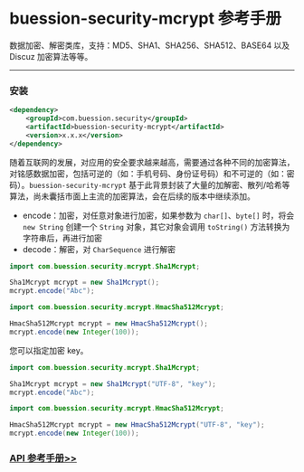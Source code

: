 # buession-security-mcrypt 参考手册


数据加密、解密类库，支持：MD5、SHA1、SHA256、SHA512、BASE64 以及 Discuz 加密算法等等。


---


### 安装

```xml
<dependency>
    <groupId>com.buession.security</groupId>
    <artifactId>buession-security-mcrypt</artifactId>
    <version>x.x.x</version>
</dependency>
```


随着互联网的发展，对应用的安全要求越来越高，需要通过各种不同的加密算法，对铭感数据加密，包括可逆的（如：手机号码、身份证号码）和不可逆的（如：密码）。`buession-security-mcrypt` 基于此背景封装了大量的加解密、散列/哈希等算法，尚未囊括市面上主流的加密算法，会在后续的版本中继续添加。


* encode：加密，对任意对象进行加密，如果参数为 `char[]`、`byte[]` 时，将会 `new String` 创建一个 `String` 对象，其它对象会调用 `toString()` 方法转换为字符串后，再进行加密
* decode：解密，对 `CharSequence` 进行解密


```java
import com.buession.security.mcrypt.Sha1Mcrypt;

Sha1Mcrypt mcrypt = new Sha1Mcrypt();
mcrypt.encode("Abc");
```

```java
import com.buession.security.mcrypt.HmacSha512Mcrypt;

HmacSha512Mcrypt mcrypt = new HmacSha512Mcrypt();
mcrypt.encode(new Integer(100));
```

您可以指定加密 key。


```java
import com.buession.security.mcrypt.Sha1Mcrypt;

Sha1Mcrypt mcrypt = new Sha1Mcrypt("UTF-8", "key");
mcrypt.encode("Abc");
```

```java
import com.buession.security.mcrypt.HmacSha512Mcrypt;

HmacSha512Mcrypt mcrypt = new HmacSha512Mcrypt("UTF-8", "key");
mcrypt.encode(new Integer(100));
```


### [API 参考手册>>](https://javadoc.io/doc/com.buession.security/buession-security-mcrypt/2.3.0/index.html)